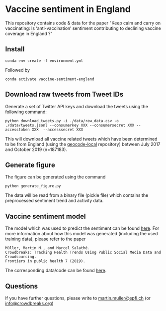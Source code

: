 # Vaccine sentiment in England
This repository contains code &amp; data for the paper "Keep calm and carry on vaccinating: Is ‘anti-vaccination’ sentiment contributing to declining vaccine coverage in England ?"

## Install
```
conda env create -f environment.yml
```

Followed by 

```
conda activate vaccine-sentiment-england
```

## Download raw tweets from Tweet IDs
Generate a set of Twitter API keys and download the tweets using the following command:
```
python download_tweets.py -i ./data/raw_data.csv -o ./data/tweets.jsonl --consumerkey XXX --consumersecret XXX --accesstoken XXX  --accesssecret XXX
```
This will download all vaccine related tweets which have been determined to be from England (using the [geocode-local](https://github.com/mar-muel/local-geocode) repository) between July 2017 and October 2019 (n=187183).

## Generate figure
The figure can be generated using the command
```
python generate_figure.py
```
The data will be read from a binary file (pickle file) which contains the preprocessed sentiment trend and activity data.

## Vaccine sentiment model
The model which was used to predict the sentiment can be found [here](https://crowdbreaks-public.s3.eu-central-1.amazonaws.com/models/fasttext_v1.ftz).
For more information about how this model was generated (including the used training data), please refer to the paper

```
Müller, Martin M., and Marcel Salathé. 
Crowdbreaks: Tracking Health Trends Using Public Social Media Data and Crowdsourcing.
Frontiers in public health 7 (2019).
```
The corresponding data/code can be found [here](https://github.com/salathegroup/crowdbreaks-paper).


## Questions
If you have further questions, please write to martin.muller@epfl.ch (or info@crowdbreaks.org)
